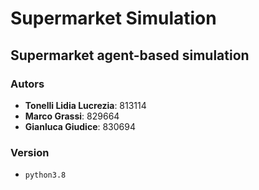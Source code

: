 # Supermarket Simulation
## Supermarket agent-based simulation

### Autors
- **Tonelli Lidia Lucrezia**: 813114
- **Marco Grassi**: 829664
- **Gianluca Giudice**: 830694


### Version
- ``python3.8``
